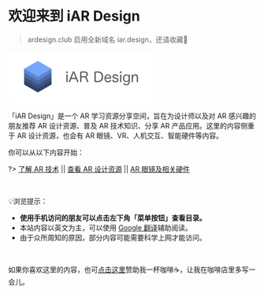 # 欢迎来到 iAR Design

>ardesign.club 启用全新域名 iar.design，还请收藏🥳

![](assets/branding_iar.png)

「iAR Design」是一个 AR 学习资源分享空间，旨在为设计师以及对 AR 感兴趣的朋友推荐 AR 设计资源、普及 AR 技术知识、分享 AR 产品应用。这里的内容侧重于 AR 设计资源，也会有 AR 眼镜、VR、人机交互、智能硬件等内容。

你可以从以下内容开始：

?> [了解 AR 技术](/intro-ar)  ||  [查看 AR 设计资源](/resources)  || [AR 眼镜及相关硬件](/devices)

<br>

💡浏览提示：
- **使用手机访问的朋友可以点击左下角「菜单按钮」查看目录。**
- 本站内容以英文为主，可以使用 [Google 翻译](https://translate.google.com/)辅助阅读。
- 由于众所周知的原因，部分内容可能需要科学上网才能访问。

<br>

如果你喜欢这里的内容，也可[点击这里](/donate)赞助我一杯咖啡☕️，让我在咖啡店里多写一会儿。






